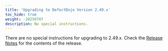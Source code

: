 ```yaml
---
title: 'Upgrading to DefectDojo Version 2.49.x'
toc_hide: true
weight: -20250707
description: No special instructions.
---
```

There are no special instructions for upgrading to 2.49.x. Check the [Release Notes](https://github.com/DefectDojo/django-DefectDojo/releases/tag/2.49.0) for the contents of the release.
